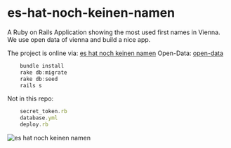 es-hat-noch-keinen-namen
========================

A Ruby on Rails Application showing the most used first names in Vienna.
We use open data of vienna and build a nice app.

The project is online via: [es hat noch keinen namen](http://vienname.mediacube.at/)
Open-Data: [open-data](http://data.wien.gv.at/apps/vienname.html)

```javascript
	bundle install
	rake db:migrate
	rake db:seed
	rails s
```

Not in this repo: 

```javascript
	secret_token.rb
	database.yml
	deploy.rb
```

![es hat noch keinen namen](http://www.fh-salzburg.ac.at/uploads/pics/vienname.png)


